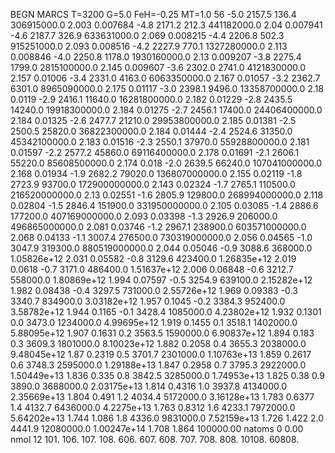 BEGN
MARCS T=3200 G=5.0 FeH=-0.25 MT=1.0
                  56
-5.0 2157.5 136.4 306915000.0 2.003 0.007684 
-4.8 2171.2 212.3 441182000.0 2.04 0.007941 
-4.6 2187.7 326.9 633631000.0 2.069 0.008215 
-4.4 2206.8 502.3 915251000.0 2.093 0.008516 
-4.2 2227.9 770.1 1327280000.0 2.113 0.008846 
-4.0 2250.8 1178.0 1930160000.0 2.13 0.009207 
-3.8 2275.4 1799.0 2815100000.0 2.145 0.009607 
-3.6 2302.0 2741.0 4121830000.0 2.157 0.01006 
-3.4 2331.0 4163.0 6063350000.0 2.167 0.01057 
-3.2 2362.7 6301.0 8965090000.0 2.175 0.01117 
-3.0 2398.1 9496.0 13358700000.0 2.18 0.0119 
-2.9 2416.1 11640.0 16281800000.0 2.182 0.01229 
-2.8 2435.5 14240.0 19918300000.0 2.184 0.01275 
-2.7 2456.1 17400.0 24406400000.0 2.184 0.01325 
-2.6 2477.7 21210.0 29953800000.0 2.185 0.01381 
-2.5 2500.5 25820.0 36822300000.0 2.184 0.01444 
-2.4 2524.6 31350.0 45342100000.0 2.183 0.01516 
-2.3 2550.1 37970.0 55928800000.0 2.181 0.01597 
-2.2 2577.2 45860.0 69116400000.0 2.178 0.01691 
-2.1 2606.1 55220.0 85608500000.0 2.174 0.018 
-2.0 2639.5 66240.0 107041000000.0 2.168 0.01934 
-1.9 2682.2 79020.0 136807000000.0 2.155 0.02119 
-1.8 2723.9 93700.0 172900000000.0 2.143 0.02324 
-1.7 2765.1 110500.0 216520000000.0 2.13 0.02551 
-1.6 2805.9 129800.0 268994000000.0 2.118 0.02804 
-1.5 2846.4 151900.0 331950000000.0 2.105 0.03085 
-1.4 2886.6 177200.0 407169000000.0 2.093 0.03398 
-1.3 2926.9 206000.0 496865000000.0 2.081 0.03746 
-1.2 2967.1 238900.0 603571000000.0 2.068 0.04133 
-1.1 3007.4 276500.0 730319000000.0 2.056 0.04565 
-1.0 3047.9 319300.0 880519000000.0 2.044 0.05046 
-0.9 3088.6 368000.0 1.05826e+12 2.031 0.05582 
-0.8 3129.6 423400.0 1.26835e+12 2.019 0.0618 
-0.7 3171.0 486400.0 1.51637e+12 2.006 0.06848 
-0.6 3212.7 558000.0 1.80869e+12 1.994 0.07597 
-0.5 3254.9 639100.0 2.15282e+12 1.982 0.08438 
-0.4 3297.5 731000.0 2.55726e+12 1.969 0.09383 
-0.3 3340.7 834900.0 3.03182e+12 1.957 0.1045 
-0.2 3384.3 952400.0 3.58782e+12 1.944 0.1165 
-0.1 3428.4 1085000.0 4.23802e+12 1.932 0.1301 
0.0 3473.0 1234000.0 4.99695e+12 1.919 0.1455 
0.1 3518.1 1402000.0 5.88095e+12 1.907 0.1631 
0.2 3563.5 1590000.0 6.90837e+12 1.894 0.183 
0.3 3609.3 1801000.0 8.10023e+12 1.882 0.2058 
0.4 3655.3 2038000.0 9.48045e+12 1.87 0.2319 
0.5 3701.7 2301000.0 1.10763e+13 1.859 0.2617 
0.6 3748.3 2595000.0 1.29188e+13 1.847 0.2958 
0.7 3795.3 2922000.0 1.50449e+13 1.836 0.335 
0.8 3842.5 3285000.0 1.74953e+13 1.825 0.38 
0.9 3890.0 3688000.0 2.03175e+13 1.814 0.4316 
1.0 3937.8 4134000.0 2.35669e+13 1.804 0.491 
1.2 4034.4 5172000.0 3.16128e+13 1.783 0.6377 
1.4 4132.7 6436000.0 4.2275e+13 1.763 0.8312 
1.6 4233.1 7972000.0 5.64202e+13 1.744 1.086 
1.8 4336.0 9831000.0 7.52159e+13 1.726 1.422 
2.0 4441.9 12080000.0 1.00247e+14 1.708 1.864 
100000.00
natoms              0      0.00
nmol          12
          101.         106.       107.      108.         606.        607.        608.
          707.         708.       808.    10108.       60808.
